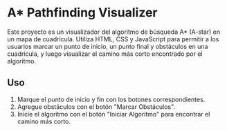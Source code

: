 # A* Pathfinding Visualizer

Este proyecto es un visualizador del algoritmo de búsqueda A* (A-star) en un mapa de cuadrícula. Utiliza HTML, CSS y JavaScript para permitir a los usuarios marcar un punto de inicio, un punto final y obstáculos en una cuadrícula, y luego visualizar el camino más corto encontrado por el algoritmo.

## Uso

1. Marque el punto de inicio y fin con los botones correspondientes.
2. Agregue obstáculos con el botón "Marcar Obstáculos".
3. Inicie el algoritmo con el botón "Iniciar Algoritmo" para encontrar el camino más corto.
